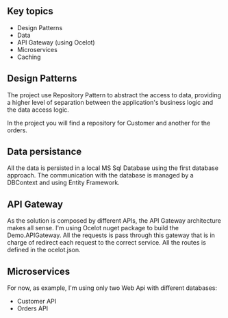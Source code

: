 
## Key topics

- Design Patterns
- Data
- API Gateway (using Ocelot)
- Microservices
- Caching


## Design Patterns

The project use Repository Pattern to abstract the access to data, providing a higher level of separation between the application's business logic and the data access logic.

In the project you will find a repository for Customer and another for the orders.

## Data persistance

All the data is persisted in a local MS Sql Database using the first database approach.
The communication with the database is managed by a DBContext and using Entity Framework.


## API Gateway

As the solution is composed by different APIs, the API Gateway architecture makes all sense. I'm using Ocelot nuget package to build the Demo.APIGateway. 
All the requests is pass through this gateway that is in charge of redirect each request to the correct service. 
All the routes is defined in the ocelot.json.

## Microservices

For now, as example, I'm using only two Web Api with different databases:
 - Customer API
 - Orders API
